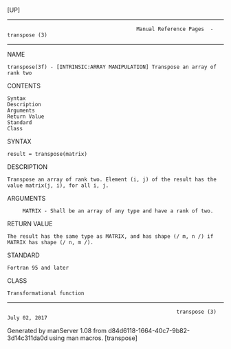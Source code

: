 [UP]

-----------------------------------------------------------------------------------------------------------------------------------
                                              Manual Reference Pages  - transpose (3)
-----------------------------------------------------------------------------------------------------------------------------------
                                                                 
NAME

    transpose(3f) - [INTRINSIC:ARRAY MANIPULATION] Transpose an array of rank two

CONTENTS

    Syntax
    Description
    Arguments
    Return Value
    Standard
    Class

SYNTAX

    result = transpose(matrix)

DESCRIPTION

    Transpose an array of rank two. Element (i, j) of the result has the value matrix(j, i), for all i, j.

ARGUMENTS

         MATRIX - Shall be an array of any type and have a rank of two.

RETURN VALUE

    The result has the same type as MATRIX, and has shape (/ m, n /) if MATRIX has shape (/ n, m /).

STANDARD

    Fortran 95 and later

CLASS

    Transformational function

-----------------------------------------------------------------------------------------------------------------------------------

                                                           transpose (3)                                              July 02, 2017

Generated by manServer 1.08 from d84d6118-1664-40c7-9b82-3d14c311da0d using man macros.
                                                            [transpose]

